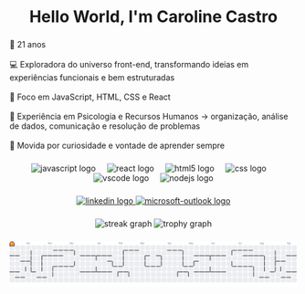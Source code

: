 <h1 align="center">Hello World, I'm Caroline Castro</h1>

###

<p align="left">🎂 21 anos<br><br>💻 Exploradora do universo front-end, transformando ideias em experiências funcionais e bem estruturadas<br><br>🚀 Foco em JavaScript, HTML, CSS e React<br><br>🧩 Experiência em Psicologia e Recursos Humanos → organização, análise de dados, comunicação e resolução de problemas<br><br>🔎 Movida por curiosidade e vontade de aprender sempre</p>

###

<div align="center">
  <img src="https://cdn.jsdelivr.net/gh/devicons/devicon/icons/javascript/javascript-original.svg" height="60" alt="javascript logo"  />
  <img width="12" />
  <img src="https://cdn.jsdelivr.net/gh/devicons/devicon/icons/react/react-original.svg" height="60" alt="react logo"  />
  <img width="12" />
  <img src="https://cdn.jsdelivr.net/gh/devicons/devicon/icons/html5/html5-original.svg" height="60" alt="html5 logo"  />
  <img width="12" />
  <img src="https://cdn.jsdelivr.net/gh/devicons/devicon/icons/css3/css3-original.svg" height="60" alt="css logo"  />
  <img width="12" />
  <img src="https://cdn.jsdelivr.net/gh/devicons/devicon/icons/vscode/vscode-original.svg" height="60" alt="vscode logo"  />
  <img width="12" />
  <img src="https://cdn.jsdelivr.net/gh/devicons/devicon/icons/nodejs/nodejs-original.svg" height="60" alt="nodejs logo"  />
</div>

###

<div align="center">
  <a href="https://www.linkedin.com/in/caroline-castro-636931376/overlay/photo/" target="_blank">
    <img src="https://img.shields.io/static/v1?message=LinkedIn&logo=linkedin&label=&color=0077B5&logoColor=white&labelColor=&style=for-the-badge" height="25" alt="linkedin logo"  />
  </a>
  <a href="carolcastro2080@hotmail,com" target="_blank">
    <img src="https://img.shields.io/static/v1?message=Outlook&logo=microsoft-outlook&label=&color=0078D4&logoColor=white&labelColor=&style=for-the-badge" height="25" alt="microsoft-outlook logo"  />
  </a>
</div>

###

<div align="center">
  <img src="https://streak-stats.demolab.com?user=carolinecastor&locale=en&mode=daily&theme=dracula&hide_border=false&border_radius=5&order=3" height="150" alt="streak graph"  />
  <img src="https://github-profile-trophy.vercel.app?username=carolinecastor&theme=dracula&column=-1&row=1&margin-w=8&margin-h=8&no-bg=false&no-frame=false&order=4" height="150" alt="trophy graph"  />
</div>

###

<picture>
  <source media="(prefers-color-scheme: dark)" srcset="https://raw.githubusercontent.com/carolinecastor/carolinecastor/output/pacman-contribution-graph-dark.svg">
  <source media="(prefers-color-scheme: light)" srcset="https://raw.githubusercontent.com/carolinecastor/carolinecastor/output/pacman-contribution-graph.svg">
  <img alt="pacman contribution graph" src="https://raw.githubusercontent.com/carolinecastor/carolinecastor/output/pacman-contribution-graph.svg">
</picture>

###
